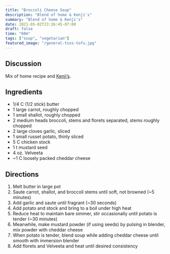 ```yaml
---
title: "Broccoli Cheese Soup"
description: "Blend of home & Kenji's"
summary: "Blend of home & Kenji's"
date: 2021-05-02T23:26:45-07:00
draft: false
time: "60m"
tags: ["soup", "vegetarian"]
featured_image: "/general-tsos-tofu.jpg"
---
```


## Discussion

Mix of home recipe and <a href="https://www.seriouseats.com/recipes/2016/10/broccoli-cheddar-cheese-soup-food-lab-recipe.html" target=_blank>Kenji’s</a>.

## Ingredients

- 1/4 C (1/2 stick) butter
- 1 large carrot, roughly chopped
- 1 small shallot, roughly chopped
- 2 medium heads broccoli, stems and florets separated, stems roughly chopped
- 2 large cloves garlic, sliced
- 1 small russet potato, thinly sliced
- 5 C chicken stock
- 1 t mustard seed
- 4 oz. Velveeta
- ~1 C loosely packed cheddar cheese

## Directions

1. Melt butter in large pot
2. Saute carrot, shallot, and broccoli stems until soft, not browned (~5 minutes)
3. Add garlic and saute until fragrant (~30 seconds)
4. Add potato and stock and bring to a boil under high heat
5. Reduce heat to maintain bare simmer, stir occasionally until potato is tender (~30 minutes)
6. Meanwhile, make mustard powder (if using seeds) by pulsing in blender, mix powder with cheddar cheese
7. When potato is tender, blend soup while adding cheddar cheese until smooth with immersion blender
8. Add florets and Velveeta and heat until desired consistency
